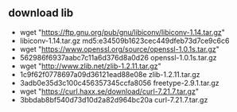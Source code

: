 ## download lib ##
- wget "https://ftp.gnu.org/pub/gnu/libiconv/libiconv-1.14.tar.gz"
- libiconv-1.14.tar.gz  md5:e34509b1623cec449dfeb73d7ce9c6c6
- wget "https://www.openssl.org/source/openssl-1.0.1s.tar.gz"
- 562986f6937aabc7c11a6d376d8a0d26  openssl-1.0.1s.tar.gz
- wget "http://www.zlib.net/zlib-1.2.11.tar.gz"
- 1c9f62f0778697a09d36121ead88e08e  zlib-1.2.11.tar.gz
- 3adb0e35d3c100c456357345ccfa8056  freetype-2.9.1.tar.gz
- wget "https://curl.haxx.se/download/curl-7.21.7.tar.gz"
- 3bbdab8bf540d73d10d2a82d964bc20a  curl-7.21.7.tar.gz 

    
